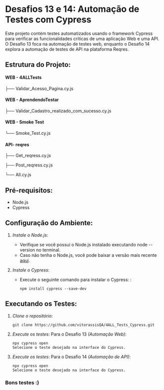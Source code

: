 # Desafios 13 e 14: Automação de Testes com Cypress

Este projeto contém testes automatizados usando o framework Cypress para verificar as funcionalidades críticas de uma aplicação Web e uma API. O Desafio 13 foca na automação de testes web, enquanto o Desafio 14 explora a automação de testes de API na plataforma Reqres.

## Estrutura do Projeto:

#### WEB - 4ALLTests

├── Validar_Acesso_Pagina.cy.js

#### WEB - AprendendoTestar

├── Validar_Cadastro_realizado_com_sucesso.cy.js

#### WEB - Smoke Test

└── Smoke_Test.cy.js

#### API- reqres

├── Get_reqress.cy.js

├── Post_reqress.cy.js

└── All.cy.js

## Pré-requisitos:
- Node.js
- Cypress

## Configuração do Ambiente:

1. *Instale o Node.js*:
   - Verifique se você possui o Node.js instalado executando node --version no terminal.
   - Caso não tenha o Node.js, você pode baixar a versão mais recente [aqui](https://nodejs.org/en/download/prebuilt-installer).

2. *Instale o Cypress*:
   - Execute o seguinte comando para instalar o Cypress:
:
     ```
     npm install cypress --save-dev
     ```


## Executando os Testes:

1. *Clone o repositório*:
   ```
   git clone https://github.com/vitorassisQA/4ALL_Tests_Cypress.git

   ```

2. *Execute os testes*:
Para o Desafio 13 *(Automação Web)*:

   ```
   npx cypress open
   Selecione o teste desejado na interface do Cypress.
   ```
   
3. *Execute os testes*:
Para o Desafio 14 *(Automação de API)*:

   ```
   npx cypress open
   Selecione o teste desejado na interface do Cypress.
   ```

### Bons testes :)
